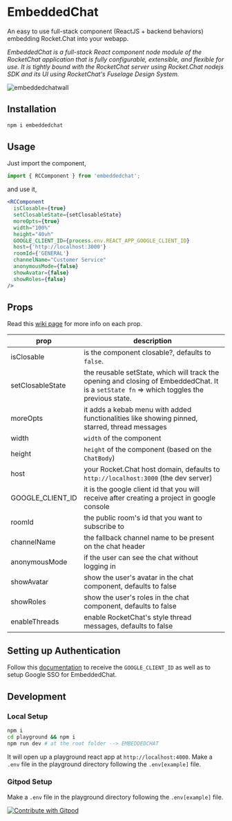 # EmbeddedChat

An easy to use full-stack component (ReactJS + backend behaviors) embedding Rocket.Chat into your webapp.

_EmbeddedChat is a full-stack React component node module of the RocketChat application that is fully configurable, extensible, and flexible for use. It is tightly bound with the RocketChat server using Rocket.Chat nodejs SDK and its UI using RocketChat's Fuselage Design System._

![embeddedchatwall](https://user-images.githubusercontent.com/73601258/178119162-ecabb9b7-e3ae-4c70-8ab2-f6c02856f4c6.png)

## Installation

```bash
npm i embeddedchat
```

## Usage

Just import the component,

```javascript
import { RCComponent } from 'embeddedchat';
```

and use it,

```jsx
<RCComponent
  isClosable={true}
  setClosableState={setClosableState}
  moreOpts={true}
  width="100%"
  height="40vh"
  GOOGLE_CLIENT_ID={process.env.REACT_APP_GOOGLE_CLIENT_ID}
  host={'http://localhost:3000'}
  roomId={'GENERAL'}
  channelName="Customer Service"
  anonymousMode={false}
  showAvatar={false}
  showRoles={false}
/>
```

## Props

Read this [wiki page](https://github.com/RocketChat/EmbeddedChat/wiki/Roots-of-EmbeddedChat) for more info on each prop.

| prop             | description                                                                                                                                 |
| ---------------- | ------------------------------------------------------------------------------------------------------------------------------------------- |
| isClosable       | is the component closable?, defaults to `false`.                                                                                            |
| setClosableState | the reusable setState, which will track the opening and closing of EmbeddedChat. It is a `setState fn` => which toggles the previous state. |
| moreOpts         | it adds a kebab menu with added functionalities like showing pinned, starred, thread messages                                               |
| width            | `width` of the component                                                                                                                    |
| height           | `height` of the component (based on the `ChatBody`)                                                                                         |
| host             | your Rocket.Chat host domain, defaults to `http://localhost:3000` (the dev server)                                                          |
| GOOGLE_CLIENT_ID | it is the google client id that you will receive after creating a project in google console                                                 |
| roomId           | the public room's id that you want to subscribe to                                                                                          |
| channelName      | the fallback channel name to be present on the chat header                                                                                  |
| anonymousMode    | if the user can see the chat without logging in                                                                                             |
| showAvatar       | show the user's avatar in the chat component, defaults to false                                                                             |
| showRoles        | show the user's roles in the chat component, defaults to false                                                                              |
| enableThreads    | enable RocketChat's style thread messages, defaults to false                                                                             |

## Setting up Authentication

Follow this [documentation](https://docs.rocket.chat/guides/administration/admin-panel/settings/oauth/google-oauth-setup) to receive the `GOOGLE_CLIENT_ID` as well as to setup Google SSO for EmbeddedChat.

## Development

<h3>Local Setup</h3>

```bash
npm i
cd playground && npm i
npm run dev # at the root folder --> EMBEDDEDCHAT

```

It will open up a playground react app at `http://localhost:4000`.
Make a `.env` file in the playground directory following the `.env[example]` file.

<h3>Gitpod Setup</h3>

Make a `.env` file in the playground directory following the `.env[example]` file.

<a href="https://gitpod.io/#https://github.com/RocketChat/EmbeddedChat">
  <img
    src="https://img.shields.io/badge/Contribute%20with-Gitpod-908a85?logo=gitpod"
    alt="Contribute with Gitpod"
  />
</a>
